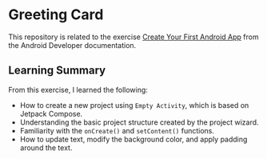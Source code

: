 # Greeting Card
This repository is related to the exercise [Create Your First Android App](https://developer.android.com/codelabs/basic-android-kotlin-compose-first-app) from the Android Developer documentation.

## Learning Summary

From this exercise, I learned the following:

- How to create a new project using `Empty Activity`, which is based on Jetpack Compose.
- Understanding the basic project structure created by the project wizard.
- Familiarity with the `onCreate()` and `setContent()` functions.
- How to update text, modify the background color, and apply padding around the text.

